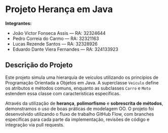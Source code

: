 # Projeto Herança em Java

**Integrantes:**
- João Victor Fonseca Assis — RA: 32324644
- Pedro Correia do Carmo — RA: 32321163
- Lucas Rezende Santos — RA: 32328926
- Eduardo Dante Viera Fernandes — RA: 324133923
## Descrição do Projeto

Este projeto simula uma hierarquia de veículos utilizando os princípios de Programação Orientada a Objetos em Java. A superclasse `Veiculo` define os atributos e métodos comuns, enquanto as subclasses `Carro` e `Moto` estendem essa classe com características específicas.

Através da utilização de **herança**, **polimorfismo** e **sobrescrita de métodos**, demonstramos o uso de boas práticas de modelagem OO. O projeto foi desenvolvido utilizando o fluxo de trabalho GitHub Flow, com branches específicas para cada parte da implementação, revisões de código e integração via pull requests.
